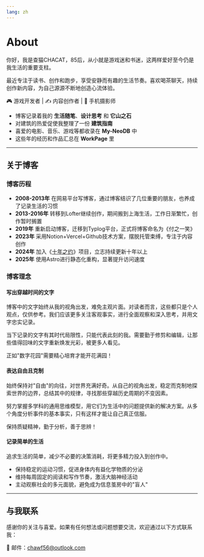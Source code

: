 ```yaml
---
lang: zh
---
```


# About

你好，我是查猫CHACAT，85后，从小就是游戏迷和书迷，这两样爱好至今仍是我生活的重要支柱。

最近专注于读书、创作和跑步，享受安静而有趣的生活节奏。喜欢喝茶聊天，持续创作新内容，为自己源源不断地创造心流体验。

🎮 游戏开发者 | ✍️ 内容创作者 | 📱 手机摄影师

- 博客记录着我的 **生活随笔**、**设计思考** 和 **它山之石**
- 对建筑的热爱促使我整理了一份 **建筑指南**
- 喜爱的电影、音乐、游戏等都收录在 **My-NeoDB** 中
- 这些年的经历和作品汇总在 **WorkPage** 里

---

## 关于博客

### 博客历程

- **2008-2013年** 在网易平台写博客，通过博客结识了几位重要的朋友，也养成了记录生活的习惯
- **2013-2016年** 转移到Lofter继续创作，期间搬到上海生活，工作日渐繁忙，创作暂时搁置
- **2019年** 重新启动博客，迁移到Typlog平台，正式将博客命名为《付之一笑》
- **2023年** 采用Notion+Vercel+Github技术方案，摆脱托管束缚，专注于内容创作
- **2024年** 加入《[十年之约](https://foreverblog.cn/)》项目，立志持续更新十年以上
- **2025年** 使用Astro进行静态化重构，显著提升访问速度

### 博客理念

#### 写出穿越时间的文字

<!-- ![DSC03299](https://blog-1259751088.cos.ap-shanghai.myqcloud.com/uPic/DSC03299.jpg) -->

博客中的文字始终从我的视角出发，难免主观片面。对读者而言，这些都只是个人观点，仅供参考。我们应该更多关注客观事实，进行全面观察和深入思考，并用文字忠实记录。

当下记录的文字有其时代局限性，只能代表此刻的我。需要勤于修剪和编辑，让那些值得回味的文字重新焕发光彩，被更多人看见。

正如"数字花园"需要精心培育才能开花满园！

#### 表达自由且克制

<!-- ![DSC04066](https://blog-1259751088.cos.ap-shanghai.myqcloud.com/uPic/DSC04066.jpg) -->

始终保持对"自由"的向往，对世界充满好奇。从自己的视角出发，稳定而克制地探索世界的边界，总结其中的规律，寻找那些穿越历史周期的不变因素。

努力掌握多学科的通用思维模型，用它们为生活中的问题提供新的解决方案。从多个角度分析事件的基本事实，只有这样才能让自己真正信服。

保持质疑精神，勤于分析，善于思辨！

#### 记录简单的生活

<!-- ![DSC03225](https://blog-1259751088.cos.ap-shanghai.myqcloud.com/uPic/DSC03225.jpg) -->

追求生活的简单，减少不必要的决策消耗，将更多精力投入到创作中。

- 保持稳定的运动习惯，促进身体内有益化学物质的分泌
- 维持每周固定的阅读和写作节奏，激活大脑神经活动
- 主动观察社会的多元面貌，避免成为信息茧房中的"盲人"

---

## 与我联系

感谢你的关注与喜爱。如果有任何想法或问题想要交流，欢迎通过以下方式联系我：

📧 邮件：[chawf56@outlook.com](mailto:chawf56@outlook.com)
